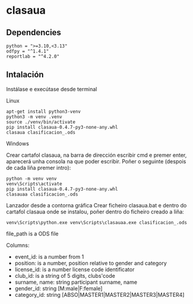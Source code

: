 # clasaua


## Dependencies

```
python = ">=3.10,<3.13"
odfpy = "^1.4.1"
reportlab = "^4.2.0"
```


## Intalación

Instálase e execútase desde terminal

Linux

```
apt-get install python3-venv
python3 -m venv .venv
source ./venv/bin/activate
pip install clasaua-0.4.7-py3-none-any.whl
clasaua clasificacion_.ods
```

Windows

Crear cartafol clasaua, na barra de dirección escribir cmd e premer enter, 
aparecerá unha consola na que poder escribir. Poñer o seguinte (despois de cada
liña premer intro):

```
python -m venv venv
venv\Scripts\activate
pip install clasaua-0.4.7-py3-none-any.whl
clasauaa clasificacion_.ods
```

Lanzador desde a contorna gráfica
Crear ficheiro clasaua.bat e dentro do cartafol clasaua onde se instalou, 
poñer dentro do ficheiro creado a liña:
```
venv\Scripts\python.exe venv\Scripts\clasauaa.exe clasificacion_.ods
```

file_path is a ODS file

Columns:
- event_id: is a number from 1
- position: is a number, position relative to gender and category
- license_id: is a number license code identificator
- club_id: is a string of 5 digits, clubs'code
- surname, name: string participant surname, name 
- gender_id: string [M:male|F:female]
- category_id: string [ABSO|MASTER1|MASTER2|MASTER3|MASTER4]

